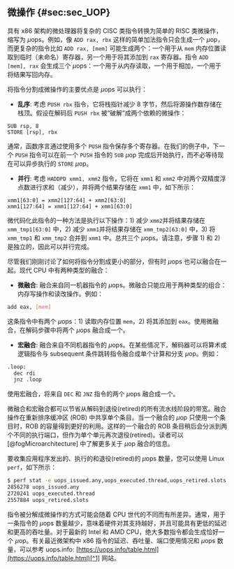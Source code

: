

## 微操作 {#sec:sec_UOP}

具有 x86 架构的微处理器将复杂的 CISC 类指令转换为简单的 RISC 类微操作，缩写为 $\mu$ops。例如，像 `ADD rax, rbx` 这样的简单加法指令只会生成一个 $\mu$op，而更复杂的指令比如 `ADD rax, [mem]` 可能生成两个：一个用于从 `mem` 内存位置读取到临时（未命名）寄存器，另一个用于将其添加到 `rax` 寄存器。指令 `ADD [mem], rax` 会生成三个 $\mu$ops：一个用于从内存读取，一个用于相加，一个用于将结果写回内存。

将指令分割成微操作的主要优点是 $\mu$ops 可以执行：

* **乱序**: 考虑 `PUSH rbx` 指令，它将栈指针减少 8 字节，然后将源操作数存储在栈顶。假设在解码后 `PUSH rbx` 被“破解”成两个依赖的微操作：

```
SUB rsp, 8
STORE [rsp], rbx
```

通常，函数序言通过使用多个 `PUSH` 指令保存多个寄存器。在我们的例子中，下一个 `PUSH` 指令可以在前一个 `PUSH` 指令的 `SUB` $\mu$op 完成后开始执行，而不必等待现在可以异步执行的 `STORE` $\mu$op。

* **并行**: 考虑 `HADDPD xmm1, xmm2` 指令，它将在 `xmm1` 和 `xmm2` 中对两个双精度浮点数进行求和（减少），并将两个结果存储在 `xmm1` 中，如下所示：

```
xmm1[63:0] = xmm2[127:64] + xmm2[63:0]
xmm1[127:64] = xmm1[127:64] + xmm1[63:0]
```

微代码化此指令的一种方法是执行以下操作：1) 减少 `xmm2`并将结果存储在 `xmm_tmp1[63:0]` 中，2) 减少 `xmm1`并将结果存储在 `xmm_tmp2[63:0]` 中，3) 将 `xmm_tmp1` 和 `xmm_tmp2` 合并到 `xmm1` 中。总共三个 $\mu$ops。请注意，步骤 1) 和 2) 是独立的，因此可以并行完成。

尽管我们刚刚讨论了如何将指令分割成更小的部分，但有时 $\mu$ops 也可以融合在一起。现代 CPU 中有两种类型的融合：

* **微融合**: 融合来自同一机器指令的 $\mu$ops。微融合只能应用于两种类型的组合：内存写操作和读改操作。例如：

```bash
add eax, [mem]
```

这条指令中有两个 $\mu$ops：1) 读取内存位置 `mem`，2) 将其添加到 `eax`。使用微融合，在解码步骤中将两个 $\mu$ops 融合成一个。

* **宏融合**: 融合来自不同机器指令的 $\mu$ops。在某些情况下，解码器可以将算术或逻辑指令与 subsequent 条件跳转指令融合成单个计算和分支 $\mu$op。例如：

```bash
.loop:
  dec rdi
  jnz .loop
```

使用宏融合，将来自 `DEC` 和 `JNZ` 指令的两个 $\mu$ops 融合成一个。

微融合和宏融合都可以节省从解码到退役(retired)的所有流水线阶段的带宽。融合操作在重新排序缓冲区 (ROB) 中共享单个条目。当一个融合的 $\mu$op 只使用一个条目时，ROB 的容量得到更好的利用。这样的一个融合的 ROB 条目稍后会分派到两个不同的执行端口，但作为单个单元再次退役(retired)。读者可以 [@fogMicroarchitecture] 中了解更多关于 $\mu$op 融合的信息。

要收集应用程序发出的、执行的和退役(retired)的 $\mu$ops 数量，您可以使用 Linux `perf`，如下所示：

```bash
$ perf stat -e uops_issued.any,uops_executed.thread,uops_retired.slots -- ./a.exe
2856278 uops_issued.any
2720241 uops_executed.thread
2557884 uops_retired.slots
```

指令被分解成微操作的方式可能会随着 CPU 世代的不同而有所差异。通常，用于一条指令的 $\mu$ops 数量越少，意味着硬件对其支持越好，并且可能具有更低的延迟和更高的吞吐量。对于最新的 Intel 和 AMD CPU，绝大多数指令都会生成恰好一个 $\mu$op。有关最近微架构中 x86 指令的延迟、吞吐量、端口使用情况和 $\mu$ops 数量，可以参考 uops.info: [https://uops.info/table.html](https://uops.info/table.html)[^1] 网站。

[^1]: 指令延迟和吞吐量 - [https://uops.info/table.html](https://uops.info/table.html)
